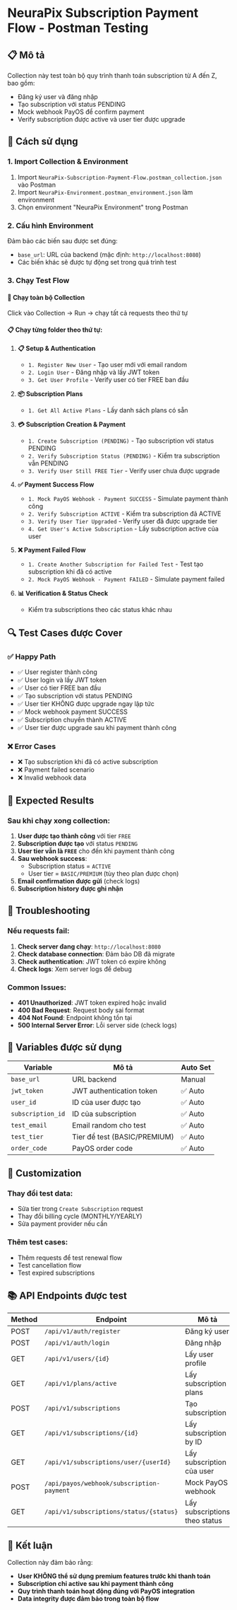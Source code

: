 # NeuraPix Subscription Payment Flow - Postman Testing

## 📋 Mô tả
Collection này test toàn bộ quy trình thanh toán subscription từ A đến Z, bao gồm:
- Đăng ký user và đăng nhập
- Tạo subscription với status PENDING 
- Mock webhook PayOS để confirm payment
- Verify subscription được active và user tier được upgrade

## 🚀 Cách sử dụng

### 1. Import Collection & Environment
1. Import `NeuraPix-Subscription-Payment-Flow.postman_collection.json` vào Postman
2. Import `NeuraPix-Environment.postman_environment.json` làm environment
3. Chọn environment "NeuraPix Environment" trong Postman

### 2. Cấu hình Environment
Đảm bảo các biến sau được set đúng:
- `base_url`: URL của backend (mặc định: `http://localhost:8080`)
- Các biến khác sẽ được tự động set trong quá trình test

### 3. Chạy Test Flow

#### 🔄 Chạy toàn bộ Collection
Click vào Collection → Run → chạy tất cả requests theo thứ tự

#### 📋 Chạy từng folder theo thứ tự:

1. **📋 Setup & Authentication**
   - `1. Register New User` - Tạo user mới với email random
   - `2. Login User` - Đăng nhập và lấy JWT token
   - `3. Get User Profile` - Verify user có tier FREE ban đầu

2. **📦 Subscription Plans**
   - `1. Get All Active Plans` - Lấy danh sách plans có sẵn

3. **💳 Subscription Creation & Payment**
   - `1. Create Subscription (PENDING)` - Tạo subscription với status PENDING
   - `2. Verify Subscription Status (PENDING)` - Kiểm tra subscription vẫn PENDING
   - `3. Verify User Still FREE Tier` - Verify user chưa được upgrade

4. **✅ Payment Success Flow**
   - `1. Mock PayOS Webhook - Payment SUCCESS` - Simulate payment thành công
   - `2. Verify Subscription ACTIVE` - Kiểm tra subscription đã ACTIVE
   - `3. Verify User Tier Upgraded` - Verify user đã được upgrade tier
   - `4. Get User's Active Subscription` - Lấy subscription active của user

5. **❌ Payment Failed Flow**
   - `1. Create Another Subscription for Failed Test` - Test tạo subscription khi đã có active
   - `2. Mock PayOS Webhook - Payment FAILED` - Simulate payment failed

6. **📊 Verification & Status Check**
   - Kiểm tra subscriptions theo các status khác nhau

## 🔍 Test Cases được Cover

### ✅ Happy Path
- ✅ User register thành công
- ✅ User login và lấy JWT token
- ✅ User có tier FREE ban đầu
- ✅ Tạo subscription với status PENDING
- ✅ User tier KHÔNG được upgrade ngay lập tức
- ✅ Mock webhook payment SUCCESS
- ✅ Subscription chuyển thành ACTIVE
- ✅ User tier được upgrade sau khi payment thành công

### ❌ Error Cases  
- ❌ Tạo subscription khi đã có active subscription
- ❌ Payment failed scenario
- ❌ Invalid webhook data

## 🧪 Expected Results

### Sau khi chạy xong collection:
1. **User được tạo thành công** với tier `FREE`
2. **Subscription được tạo** với status `PENDING`
3. **User tier vẫn là `FREE`** cho đến khi payment thành công
4. **Sau webhook success**: 
   - Subscription status = `ACTIVE`
   - User tier = `BASIC/PREMIUM` (tùy theo plan được chọn)
5. **Email confirmation được gửi** (check logs)
6. **Subscription history được ghi nhận**

## 🐛 Troubleshooting

### Nếu requests fail:
1. **Check server đang chạy**: `http://localhost:8080`
2. **Check database connection**: Đảm bảo DB đã migrate
3. **Check authentication**: JWT token có expire không
4. **Check logs**: Xem server logs để debug

### Common Issues:
- **401 Unauthorized**: JWT token expired hoặc invalid
- **400 Bad Request**: Request body sai format
- **404 Not Found**: Endpoint không tồn tại
- **500 Internal Server Error**: Lỗi server side (check logs)

## 📝 Variables được sử dụng

| Variable | Mô tả | Auto Set |
|----------|--------|----------|
| `base_url` | URL backend | Manual |
| `jwt_token` | JWT authentication token | ✅ Auto |
| `user_id` | ID của user được tạo | ✅ Auto |
| `subscription_id` | ID của subscription | ✅ Auto |
| `test_email` | Email random cho test | ✅ Auto |
| `test_tier` | Tier để test (BASIC/PREMIUM) | ✅ Auto |
| `order_code` | PayOS order code | ✅ Auto |

## 🔧 Customization

### Thay đổi test data:
- Sửa tier trong `Create Subscription` request
- Thay đổi billing cycle (MONTHLY/YEARLY)
- Sửa payment provider nếu cần

### Thêm test cases:
- Thêm requests để test renewal flow
- Test cancellation flow
- Test expired subscriptions

## 📚 API Endpoints được test

| Method | Endpoint | Mô tả |
|--------|----------|--------|
| POST | `/api/v1/auth/register` | Đăng ký user |
| POST | `/api/v1/auth/login` | Đăng nhập |
| GET | `/api/v1/users/{id}` | Lấy user profile |
| GET | `/api/v1/plans/active` | Lấy subscription plans |
| POST | `/api/v1/subscriptions` | Tạo subscription |
| GET | `/api/v1/subscriptions/{id}` | Lấy subscription by ID |
| GET | `/api/v1/subscriptions/user/{userId}` | Lấy subscription của user |
| POST | `/api/payos/webhook/subscription-payment` | Mock PayOS webhook |
| GET | `/api/v1/subscriptions/status/{status}` | Lấy subscriptions theo status |

## 🎯 Kết luận

Collection này đảm bảo rằng:
- **User KHÔNG thể sử dụng premium features trước khi thanh toán**
- **Subscription chỉ active sau khi payment thành công**
- **Quy trình thanh toán hoạt động đúng với PayOS integration**
- **Data integrity được đảm bảo trong toàn bộ flow**
